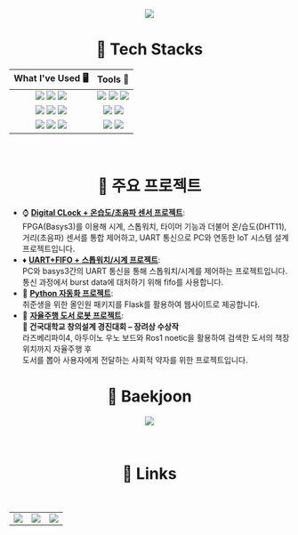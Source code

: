 <div align="center">

<img src="https://capsule-render.vercel.app/api?type=waving&color=00BFFF&fontColor=333333A&height=200&section=header&text=Welcome+to+HyunKang's+Github!&fontSize=50"/>

# 🚀 Tech Stacks

| What I've Used 🖥️ | Tools 🔨 |
|:------:|:---:|
| <img src="https://img.shields.io/badge/Arduino-00979D?style=for-the-badge&logo=Arduino&logoColor=white"> <img src="https://img.shields.io/badge/Raspberry Pi-A22846?style=for-the-badge&logo=Raspberry%20Pi&logoColor=white"> <img src="https://img.shields.io/badge/C-A8B9CC?style=for-the-badge&logo=c&logoColor=white"> | <img src="https://img.shields.io/badge/Linux-FCC624?style=for-the-badge&logo=linux&logoColor=black"> <img src="https://img.shields.io/badge/Ubuntu-E95420?style=for-the-badge&logo=ubuntu&logoColor=white"> <img src="https://img.shields.io/badge/Vivado-BAA636?style=for-the-badge&logo=xilinx&logoColor=white"> |
| <img src="https://img.shields.io/badge/Python-3776AB?style=for-the-badge&logo=python&logoColor=white"> <img src="https://img.shields.io/badge/C%2B%2B-00599C?style=for-the-badge&logo=c%2B%2B&logoColor=white"> <img src="https://img.shields.io/badge/JETSON%20NANO-6DB33F?style=for-the-badge&logo=nvidia&logoColor=white"> | <img src="https://img.shields.io/badge/Visual%20Studio%20Code-007ACC?style=for-the-badge&logo=Visual%20Studio%20Code&logoColor=white"> <img src="https://img.shields.io/badge/MATLAB-0076A8?style=for-the-badge&logo=MathWorks&logoColor=white"> |
| <img src="https://img.shields.io/badge/ROS-22314E?style=for-the-badge&logo=ros&logoColor=white"> <img src="https://img.shields.io/badge/Jupyter-F37626?style=for-the-badge&logo=Jupyter&logoColor=white"> <img src="https://img.shields.io/badge/Verilog%20HDL-0033CC?style=for-the-badge&logoColor=white"> | <img src="https://img.shields.io/badge/VirtualBox-2F61B4?style=for-the-badge&logo=VirtualBox&logoColor=white"> <img src="https://img.shields.io/badge/QEMU-FF6600?style=for-the-badge&logo=QEMU&logoColor=black"> |

<br/>
</div>
<div align="center">

# 🧠 주요 프로젝트

</div>

- ⌚ **[Digital CLock + 온습도/초음파 센서 프로젝트](https://github.com/Heoboss/Project-Digital-Clock-Sensor)**:  
    FPGA(Basys3)를 이용해 시계, 스톱워치, 타이머 기능과 더불어 온/습도(DHT11), 거리(초음파) 센서를 통합 제어하고, UART 통신으로 PC와 연동한 IoT 시스템 설계 프로젝트입니다.
- ♦️ **[UART+FIFO + 스톱워치/시계 프로젝트](https://github.com/Heoboss/Project-UART-Stopwatch)**:  
    PC와 basys3간의 UART 통신을 통해 스톱워치/시계를 제어하는 프로젝트입니다. 통신 과정에서 burst data에 대처하기 위해 fifo를 사용합니다.
- 💼 **[Python 자동화 프로젝트](https://github.com/Heoboss/Python-Automation-Project)**:  
    취준생을 위한 올인원 패키지를 Flask를 활용하여 웹사이트로 제공합니다.  
- 🤖 **[자율주행 도서 로봇 프로젝트](https://github.com/Heoboss/Ros-Navigation-Project)**:  
    **🏅 건국대학교 창의설계 경진대회 – 장려상 수상작**  
    라즈베리파이4, 아두이노 우노 보드와 Ros1 noetic을 활용하여 검색한 도서의 책장 위치까지 자율주행 후  
    도서를 뽑아 사용자에게 전달하는 사회적 약자를 위한 프로젝트입니다.  




<div align="center">
      
# 🔷 Baekjoon

<a href="https://solved.ac/profile/pas901"><img src="https://github-readme-solvedac-hyp3rflow.vercel.app/api/?handle=pas901"></a>

<br/>

# 🔗 Links

<table>
  <tr>
    <td>
      <a href="https://heozhendong.tistory.com/">
        <img src="https://img.shields.io/badge/TISTORY-000000?style=for-the-badge&logo=tistory&logoColor=white">
      </a>
    </td>
    <td>
      <a href="https://www.youtube.com/@2024_final_ros_project_konkuk">
        <img src="https://img.shields.io/badge/YOUTUBE-FF0000?style=for-the-badge&logo=youtube&logoColor=white">
      </a>
    </td>
    <td>
      <a href="https://stupendous-grey-4db.notion.site/Hello-I-m-HyunKang-2571e1d60f1b804abf5ee6cf10b8c83c?pvs=74">
        <img src="https://img.shields.io/badge/Notion-000000?style=for-the-badge&logo=notion&logoColor=white">
      </a>
    </td>
  </tr>
</table>



</div>
